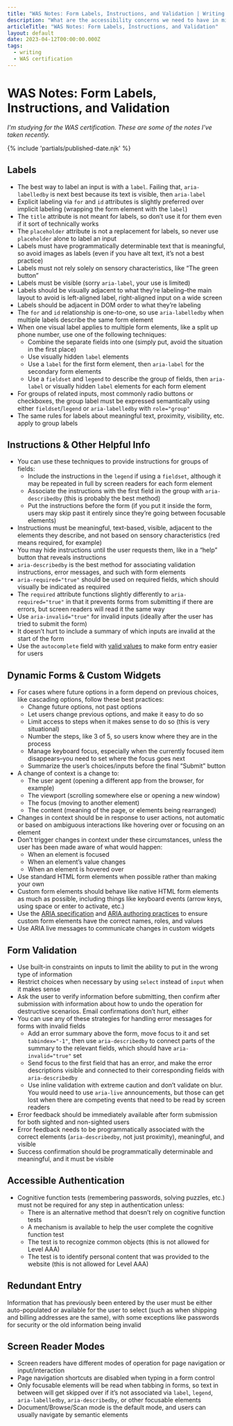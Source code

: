 ```yaml
---
title: "WAS Notes: Form Labels, Instructions, and Validation | Writing | Dustin Whisman"
description: "What are the accessibility concerns we need to have in mind when we work with Form Labels, Instructions, and Validation?"
articleTitle: "WAS Notes: Form Labels, Instructions, and Validation"
layout: default
date: 2023-04-12T00:00:00.000Z
tags:
  - writing
  - WAS certification
---
```


# WAS Notes: Form Labels, Instructions, and Validation

_I'm studying for the WAS certification. These are some of the notes I've taken recently._

{% include 'partials/published-date.njk' %}

## Labels

- The best way to label an input is with a `label`. Failing that, `aria-labelledby` is next best because its text is visible, then `aria-label`
- Explicit labeling via `for` and `id` attributes is slightly preferred over implicit labeling (wrapping the form element with the `label`)
- The `title` attribute is not meant for labels, so don’t use it for them even if it sort of technically works
- The `placeholder` attribute is not a replacement for labels, so never use `placeholder` alone to label an input
- Labels must have programmatically determinable text that is meaningful, so avoid images as labels (even if you have alt text, it’s not a best practice)
- Labels must not rely solely on sensory characteristics, like “The green button”
- Labels must be visible (sorry `aria-label`, your use is limited)
- Labels should be visually adjacent to what they’re labeling–the main layout to avoid is left-aligned label, right-aligned input on a wide screen
- Labels should be adjacent in DOM order to what they’re labeling
- The `for` and `id` relationship is one-to-one, so use `aria-labelledby` when multiple labels describe the same form element
- When one visual label applies to multiple form elements, like a split up phone number, use one of the following techniques:
  - Combine the separate fields into one (simply put, avoid the situation in the first place)
  - Use visually hidden `label` elements
  - Use a `label` for the first form element, then `aria-label` for the secondary form elements
  - Use a `fieldset` and `legend` to describe the group of fields, then `aria-label` or visually hidden `label` elements for each form element
- For groups of related inputs, most commonly radio buttons or checkboxes, the group label must be expressed semantically using either `fieldset`/`legend` or `aria-labelledby` with `role="group"`
- The same rules for labels about meaningful text, proximity, visibility, etc. apply to group labels

## Instructions & Other Helpful Info

- You can use these techniques to provide instructions for groups of fields:
  - Include the instructions in the `legend` if using a `fieldset`, although it may be repeated in full by screen readers for each form element
  - Associate the instructions with the first field in the group with `aria-describedby` (this is probably the best method)
  - Put the instructions before the form (if you put it inside the form, users may skip past it entirely since they’re going between focusable elements)
- Instructions must be meaningful, text-based, visible, adjacent to the elements they describe, and not based on sensory characteristics (red means required, for example)
- You may hide instructions until the user requests them, like in a “help” button that reveals instructions
- `aria-describedby` is the best method for associating validation instructions, error messages, and such with form elements
- `aria-required="true"` should be used on required fields, which should visually be indicated as required
- The `required` attribute functions slightly differently to `aria-required="true"` in that it prevents forms from submitting if there are errors, but screen readers will read it the same way
- Use `aria-invalid="true"` for invalid inputs (ideally after the user has tried to submit the form)
- It doesn’t hurt to include a summary of which inputs are invalid at the start of the form
- Use the `autocomplete` field with [valid values](https://www.w3.org/TR/WCAG21/#input-purposes) to make form entry easier for users

## Dynamic Forms & Custom Widgets

- For cases where future options in a form depend on previous choices, like cascading options, follow these best practices:
  - Change future options, not past options
  - Let users change previous options, and make it easy to do so
  - Limit access to steps when it makes sense to do so (this is very situational)
  - Number the steps, like 3 of 5, so users know where they are in the process
  - Manage keyboard focus, especially when the currently focused item disappears–you need to set where the focus goes next
  - Summarize the user’s choices/inputs before the final “Submit” button
- A change of context is a change to:
  - The user agent (opening a different app from the browser, for example)
  - The viewport (scrolling somewhere else or opening a new window)
  - The focus (moving to another element)
  - The content (meaning of the page, or elements being rearranged)
- Changes in context should be in response to user actions, not automatic or based on ambiguous interactions like hovering over or focusing on an element
- Don’t trigger changes in context under these circumstances, unless the user has been made aware of what would happen:
  - When an element is focused
  - When an element’s value changes
  - When an element is hovered over
- Use standard HTML form elements when possible rather than making your own
- Custom form elements should behave like native HTML form elements as much as possible, including things like keyboard events (arrow keys, using space or enter to activate, etc.)
- Use the [ARIA specification](https://www.w3.org/TR/wai-aria-1.1/) and [ARIA authoring practices](https://www.w3.org/TR/wai-aria-practices-1.1/) to ensure custom form elements have the correct names, roles, and values
- Use ARIA live messages to communicate changes in custom widgets

## Form Validation

- Use built-in constraints on inputs to limit the ability to put in the wrong type of information
- Restrict choices when necessary by using `select` instead of `input` when it makes sense
- Ask the user to verify information before submitting, then confirm after submission with information about how to undo the operation for destructive scenarios. Email confirmations don’t hurt, either
- You can use any of these strategies for handling error messages for forms with invalid fields
  - Add an error summary above the form, move focus to it and set `tabindex="-1"`, then use `aria-describedby` to connect parts of the summary to the relevant fields, which should have `aria-invalid="true"` set
  - Send focus to the first field that has an error, and make the error descriptions visible and connected to their corresponding fields with `aria-describedby`
  - Use inline validation with extreme caution and don’t validate on blur. You would need to use `aria-live` announcements, but those can get lost when there are competing events that need to be read by screen readers
- Error feedback should be immediately available after form submission for both sighted and non-sighted users
- Error feedback needs to be programmatically associated with the correct elements (`aria-describedby`, not just proximity), meaningful, and visible
- Success confirmation should be programmatically determinable and meaningful, and it must be visible

## Accessible Authentication

- Cognitive function tests (remembering passwords, solving puzzles, etc.) must not be required for any step in authentication unless:
  - There is an alternative method that doesn’t rely on cognitive function tests
  - A mechanism is available to help the user complete the cognitive function test
  - The test is to recognize common objects (this is not allowed for Level AAA)
  - The test is to identify personal content that was provided to the website (this is not allowed for Level AAA)

## Redundant Entry

Information that has previously been entered by the user must be either auto-populated or available for the user to select (such as when shipping and billing addresses are the same), with some exceptions like passwords for security or the old information being invalid

## Screen Reader Modes

- Screen readers have different modes of operation for page navigation or input/interaction
- Page navigation shortcuts are disabled when typing in a form control
- Only focusable elements will be read when tabbing in forms, so text in between will get skipped over if it’s not associated via `label`, `legend`, `aria-labelledby`, `aria-describedby`, or other focusable elements
- Document/Browse/Scan mode is the default mode, and users can usually navigate by semantic elements

